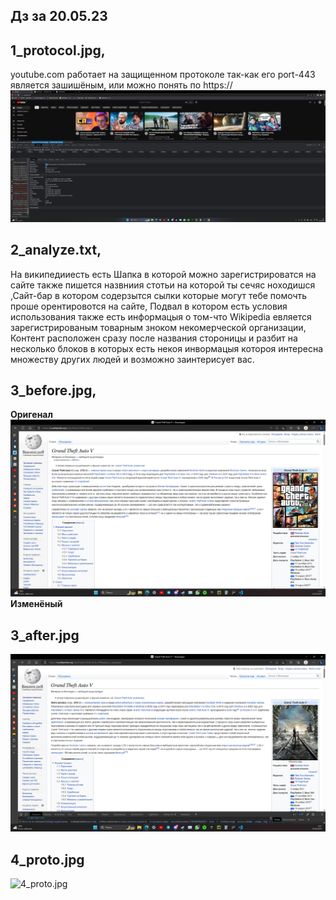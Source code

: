 ## **Дз за** 20.05.23
## **1_protocol.jpg,**
youtube.com работает на защищенном протоколе так-как его port-443 является зашишёным, или можно понять по https://
![1_protocol.jpg,](1_protocol.jpg.png)
## 2_analyze.txt,
На википедииесть есть Шапка в которой можно зарегистрироватся на сайте также пишется назвниия стотьи на которой ты сечяс ноходишся ,Сайт-бар в котором содерзытся сылки которые могут тебе помочть проше орентировотся на сайте, Подвал в котором есть условия использования также есть информацыя о том-что Wikipedia евляется зарегистрированым товарным зноком некомерческой организации, Контент расположен сразу после названия стороницы и разбит на несколько блоков в которых есть некоя инвормацыя котороя интересна множеству других людей и возможно заинтерисует вас.
## 3_before.jpg,
**Оригенал**
![3_before.jpg,](206.png)
**Изменёный**
## 3_after.jpg
![3_after.jpg](204.png)

## 4_proto.jpg
![4_proto.jpg]()